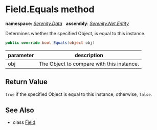 # Field.Equals method
**namespace:** *[Serenity.Data](../../README.md#serenity.data-namespace)*   **assembly**: *[Serenity.Net.Entity](../../README.md)*

Determines whether the specified Object, is equal to this instance.

```csharp
public override bool Equals(object obj)
```

| parameter | description |
| --- | --- |
| obj | The Object to compare with this instance. |

## Return Value

`true` if the specified Object is equal to this instance; otherwise, `false`.

## See Also

* class [Field](../Field.md)